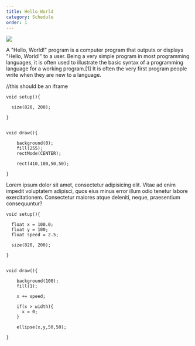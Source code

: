 ```yaml
---
title: Hello World
category: Schedule
order: 1
---
```


![](//placehold.it/800x600)

<p>A "Hello, World!" program is a computer program that outputs or displays "Hello, World!" to a user. Being a very simple program in most programming languages, it is often used to illustrate the basic syntax of a programming language for a working program.[1] It is often the very first program people write when they are new to a language.</p>

//this should be an iframe

```
void setup(){

  size(820, 200);

}


void draw(){

    background(0);
    fill(255);
    rectMode(CENTER);
    
    rect(410,100,50,50);

}
```

Lorem ipsum dolor sit amet, consectetur adipisicing elit. Vitae ad enim impedit voluptatem adipisci, quos eius minus error illum odio tenetur labore exercitationem. Consectetur maiores atque deleniti, neque, praesentium consequuntur?

```
void setup(){

  float x = 100.0; 
  float y = 100; 
  float speed = 2.5; 

  size(820, 200);

}


void draw(){

    background(100);
    fill(1);

    x += speed; 

    if(x > width){
      x = 0; 
    }

    ellipse(x,y,50,50);

}
```
